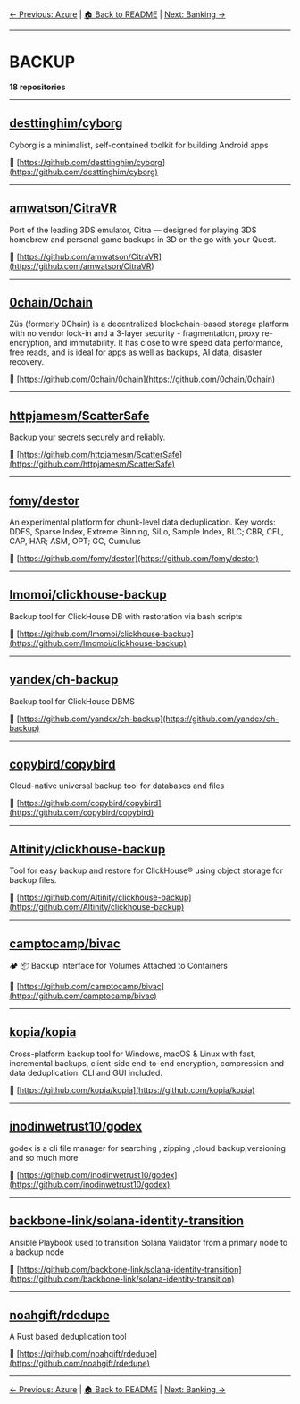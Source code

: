 [← Previous: Azure](azure.txt) | [🏠 Back to README](../README.md) | [Next: Banking →](banking.txt)

---

# BACKUP

**18 repositories**

---

## [desttinghim/cyborg](https://github.com/desttinghim/cyborg)

Cyborg is a minimalist, self-contained toolkit for building Android apps

🔗 [https://github.com/desttinghim/cyborg](https://github.com/desttinghim/cyborg)

---

## [amwatson/CitraVR](https://github.com/amwatson/CitraVR)

Port of the leading 3DS emulator, Citra — designed for playing 3DS homebrew and personal game backups in 3D on the go with your Quest.

🔗 [https://github.com/amwatson/CitraVR](https://github.com/amwatson/CitraVR)

---

## [0chain/0chain](https://github.com/0chain/0chain)

Züs (formerly 0Chain) is a decentralized blockchain-based storage platform with no vendor lock-in and a 3-layer security - fragmentation, proxy re-encryption, and immutability. It has close to wire speed data performance, free reads, and is ideal for apps as well as backups, AI data, disaster recovery.

🔗 [https://github.com/0chain/0chain](https://github.com/0chain/0chain)

---

## [httpjamesm/ScatterSafe](https://github.com/httpjamesm/ScatterSafe)

Backup your secrets securely and reliably.

🔗 [https://github.com/httpjamesm/ScatterSafe](https://github.com/httpjamesm/ScatterSafe)

---

## [fomy/destor](https://github.com/fomy/destor)

An experimental platform for chunk-level data deduplication. Key words: DDFS, Sparse Index, Extreme Binning, SiLo, Sample Index, BLC; CBR, CFL, CAP, HAR; ASM, OPT; GC, Cumulus

🔗 [https://github.com/fomy/destor](https://github.com/fomy/destor)

---

## [Imomoi/clickhouse-backup](https://github.com/Imomoi/clickhouse-backup)

Backup tool for ClickHouse DB with restoration via bash scripts

🔗 [https://github.com/Imomoi/clickhouse-backup](https://github.com/Imomoi/clickhouse-backup)

---

## [yandex/ch-backup](https://github.com/yandex/ch-backup)

Backup tool for ClickHouse DBMS

🔗 [https://github.com/yandex/ch-backup](https://github.com/yandex/ch-backup)

---

## [copybird/copybird](https://github.com/copybird/copybird)

Cloud-native universal backup tool for databases and files

🔗 [https://github.com/copybird/copybird](https://github.com/copybird/copybird)

---

## [Altinity/clickhouse-backup](https://github.com/Altinity/clickhouse-backup)

Tool for easy backup and restore for ClickHouse® using object storage for backup files.

🔗 [https://github.com/Altinity/clickhouse-backup](https://github.com/Altinity/clickhouse-backup)

---

## [camptocamp/bivac](https://github.com/camptocamp/bivac)

🏕 📦 Backup Interface for Volumes Attached to Containers

🔗 [https://github.com/camptocamp/bivac](https://github.com/camptocamp/bivac)

---

## [kopia/kopia](https://github.com/kopia/kopia)

Cross-platform backup tool for Windows, macOS & Linux with fast, incremental backups, client-side end-to-end encryption, compression and data deduplication. CLI and GUI included.

🔗 [https://github.com/kopia/kopia](https://github.com/kopia/kopia)

---

## [inodinwetrust10/godex](https://github.com/inodinwetrust10/godex)

godex is a cli file manager for searching , zipping ,cloud backup,versioning and so much more

🔗 [https://github.com/inodinwetrust10/godex](https://github.com/inodinwetrust10/godex)

---

## [backbone-link/solana-identity-transition](https://github.com/backbone-link/solana-identity-transition)

Ansible Playbook used to transition Solana Validator from a primary node to a backup node

🔗 [https://github.com/backbone-link/solana-identity-transition](https://github.com/backbone-link/solana-identity-transition)

---

## [noahgift/rdedupe](https://github.com/noahgift/rdedupe)

A Rust based deduplication tool

🔗 [https://github.com/noahgift/rdedupe](https://github.com/noahgift/rdedupe)

---


[← Previous: Azure](azure.txt) | [🏠 Back to README](../README.md) | [Next: Banking →](banking.txt)
